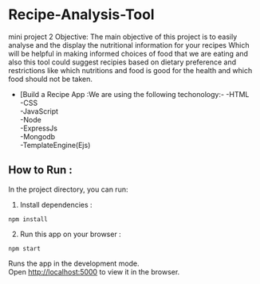 # Recipe-Analysis-Tool
mini project 2
Objective:
The main objective of this project is to easily analyse and the display the nutritional information for your  recipes Which will be helpful in making informed choices of food that we are eating and also this tool  could suggest recipies based on dietary preference and restrictions like which nutritions  and food is good for the health and which food should not be taken.

- [Build a Recipe App :We are using the following techonology:-
-HTML <br>
-CSS <br>
-JavaScript <br>
-Node <br>
-ExpressJs <br>
-Mongodb <br>
-TemplateEngine(Ejs) <br>


## How to Run :

In the project directory, you can run:

1) Install dependencies :
```
npm install
```

2) Run this app on your browser :
```
npm start
```

Runs the app in the development mode.<br />
Open [http://localhost:5000](http://localhost:5000) to view it in the browser.

<br />

